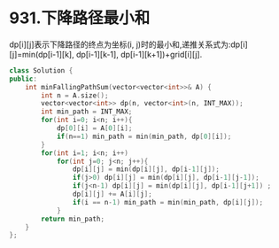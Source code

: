 # 931.下降路径最小和

dp[i][j]表示下降路径的终点为坐标(i, j)时的最小和,递推关系式为:dp[i][j]=min(dp[i-1][k], dp[i-1][k-1], dp[i-1][k+1])+grid[i][j].

```cpp
class Solution {
public:
    int minFallingPathSum(vector<vector<int>>& A) {
        int n = A.size();
        vector<vector<int>> dp(n, vector<int>(n, INT_MAX));
        int min_path = INT_MAX;
        for(int i=0; i<n; i++){
            dp[0][i] = A[0][i];
            if(n==1) min_path = min(min_path, dp[0][i]);
        }   
        for(int i=1; i<n; i++)
            for(int j=0; j<n; j++){
                dp[i][j] = min(dp[i][j], dp[i-1][j]);
                if(j>0) dp[i][j] = min(dp[i][j], dp[i-1][j-1]);
                if(j<n-1) dp[i][j] = min(dp[i][j], dp[i-1][j+1]) ;
                dp[i][j] += A[i][j];
                if(i == n-1) min_path = min(min_path, dp[i][j]);
            }
        return min_path;
    }
};
```

